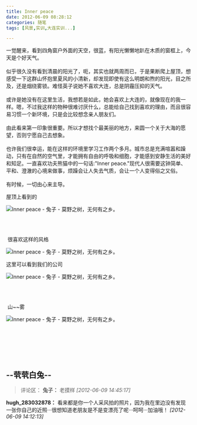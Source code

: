 ```yaml
---
title: Inner peace
date: 2012-06-09 08:28:12
categories: 随笔
tags: [风景,实训,大连实训...]

---
```

一觉醒来，看到四角窗户外面的天空，很蓝，有阳光懒懒地趴在木质的窗框上，今天是个好天气。<br /><br />似乎很久没有看到清晨的阳光了，呃，其实也就两周而已，于是果断爬上屋顶，想感受一下这群山怀抱里夏风的小清新，却发现即使有这么明朗和煦的阳光，目之所及，还是烟绕雾锁。难怪英子说她不喜欢大连，总是阴霾压抑的天气。<br /><br />或许是她没有在这里生活，我想若是如此，她会喜欢上大连的，就像现在的我一样。嗯，不过我这样的物种很难讨厌什么，总能给自己找到喜欢的理由，而且很容易习惯一个新环境，只是会比较想念亲人朋友们。<br /><br />由此看来第一印象很重要。所以才想找个最美丽的地方，来圆一个关于大海的愿望，否则宁愿自己去想象。<br /><br />也许我们很幸运，能在这样的环境里学习工作两个多月。城市总是充满喧嚣和躁动，只有在自然的空气里，才能拥有自由的呼吸和细胞，才能感到安静生活的美好和知足。一直喜欢功夫熊猫中的一句话:"Inner peace."现代人很需要这钟简单、平和、澄澈的心境来做事，烦躁会让人失去气质，会让一个人变得俗之又俗。<br /><br />有时候，一切由心来主导。

屋顶上看到的

![Inner peace - 兔子 - 莫野之树，无何有之乡。](1000643542223998423.jpg)

<br /><br />

 很喜欢这样的风格

![Inner peace - 兔子 - 莫野之树，无何有之乡。](1000643542223998423.jpg)

这里可以看到我们的公司

![Inner peace - 兔子 - 莫野之树，无何有之乡。](1000643542223998423.jpg)

 <br /><br />

 山~~雾

![Inner peace - 兔子 - 莫野之树，无何有之乡。](1000643542223998423.jpg)

 <br /><br />

<br /><br />

--茕茕白兔--
---
>评论区：
>**兔子：** 老摸样  *[2012-06-09 14:45:17]*
>
**hugh_283032878：** 看来都是你一个人采风拍的照片，因为我在里边没有发现一张你自己的近照&middot;&middot;&middot;很想知道老朋友是不是变漂亮了呢&middot;&middot;&middot;呵呵&middot;&middot;&middot;加油哦！  *[2012-06-09 14:12:13]*
>

